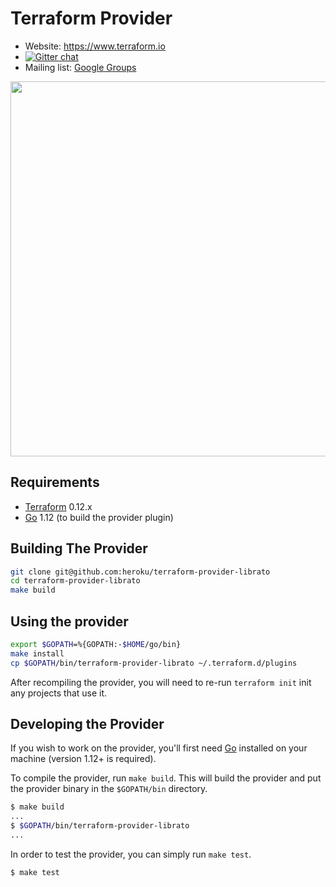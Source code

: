 Terraform Provider
==================

- Website: https://www.terraform.io
- [![Gitter chat](https://badges.gitter.im/hashicorp-terraform/Lobby.png)](https://gitter.im/hashicorp-terraform/Lobby)
- Mailing list: [Google Groups](http://groups.google.com/group/terraform-tool)

<img src="https://cdn.rawgit.com/hashicorp/terraform-website/master/content/source/assets/images/logo-hashicorp.svg" width="600px">

Requirements
------------

-	[Terraform](https://www.terraform.io/downloads.html) 0.12.x
-	[Go](https://golang.org/doc/install) 1.12 (to build the provider plugin)

Building The Provider
---------------------

```sh
git clone git@github.com:heroku/terraform-provider-librato
cd terraform-provider-librato
make build
```

Using the provider
----------------------

```sh
export $GOPATH=%{GOPATH:-$HOME/go/bin}
make install
cp $GOPATH/bin/terraform-provider-librato ~/.terraform.d/plugins
```

After recompiling the provider, you will need to re-run `terraform init` init any projects that use it.

Developing the Provider
---------------------------

If you wish to work on the provider, you'll first need [Go](http://www.golang.org) installed on your machine (version 1.12+ is required).

To compile the provider, run `make build`. This will build the provider and put the provider binary in the `$GOPATH/bin` directory.

```sh
$ make build
...
$ $GOPATH/bin/terraform-provider-librato
...
```

In order to test the provider, you can simply run `make test`.

```sh
$ make test
```
